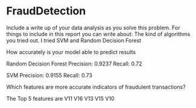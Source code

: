 # FraudDetection


Include a write up of your data analysis as you solve this problem. For things to include in this report you can write about:
The kind of algorithms you tried out.
I tried SVM and Random Decision Forest

How accurately is your model able to predict results

Random Decision Forest
Precision: 0.9237
Recall: 0.72

SVM
Precision: 0.9155
Recall: 0.73



Which features are more accurate indicators of fraudulent transactions?

The Top 5 features are
V11
V16
V13
V15
V10
